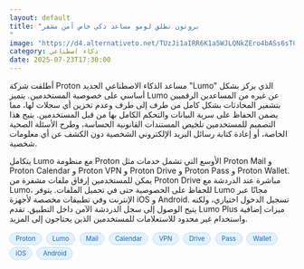 ```yaml
---
layout: default
title: "بروتون تطلق لومو مساعد ذكي خاص آمن مشفر
"
image: "https://d4.alternativeto.net/TUzJi1aIRR6K1a5WJLQNkZEro4bASs6sTCm5c7Aayus/rs:fill:1520:760:0/g:ce:0:0/YWJzOi8vZGlzdC9jb250ZW50LzE3NTMyODI4NzA5MzkucG5n.png"
category: ذكاء اصطناعي
date: 2025-07-23T17:30:00
---
```


أطلقت شركة Proton مساعد الذكاء الاصطناعي الجديد "Lumo" الذي يركز بشكل أساسي على خصوصية المستخدمين. يتميز Lumo عن غيره من المساعدين الرقميين بتشفير المحادثات بشكل كامل من طرف إلى طرف وعدم تخزين أي سجلات لها، مما يضمن الحفاظ على سرية البيانات والتحكم الكامل بها من قبل المستخدمين. يتيح هذا التصميم للمستخدمين تلخيص المستندات القانونية الحساسة، وطرح الأسئلة الصحية الخاصة، أو إعادة كتابة رسائل البريد الإلكتروني الشخصية دون الكشف عن أي معلومات شخصية.

يتكامل Lumo مع منظومة Proton الأوسع التي تشمل خدمات مثل Proton Mail و Proton Calendar و Proton VPN و Proton Drive و Proton Pass و Proton Wallet. يمكن للمستخدمين إرفاق ملفات مشفرة من Proton Drive مباشرة عند الدردشة مع Lumo، للحفاظ على الخصوصية حتى في تحميل الملفات. يتوفر Lumo مجانًا عبر الإنترنت وفي تطبيقات مخصصة لأجهزة iOS و Android. تسجيل الدخول اختياري، ولكنه يتيح الوصول إلى سجل الدردشة الآمن داخل التطبيق. تقدم Lumo Plus ميزات إضافية واستخدام غير محدود للاستعلامات للمستخدمين الذين يحتاجون إلى المزيد.

<div style="margin-top:2px; margin-bottom:2px;"><a href="https://bidjadraft.github.io/?query=Proton" style="background:#e3f2fd; color:#1565c0; font-size:80%; border-radius:12px; padding:3px 10px; margin:2px 4px 2px 0; display:inline-block; border:1px solid #bbdefb; text-decoration:none;">Proton</a> <a href="https://bidjadraft.github.io/?query=Lumo" style="background:#e3f2fd; color:#1565c0; font-size:80%; border-radius:12px; padding:3px 10px; margin:2px 4px 2px 0; display:inline-block; border:1px solid #bbdefb; text-decoration:none;">Lumo</a> <a href="https://bidjadraft.github.io/?query=Mail" style="background:#e3f2fd; color:#1565c0; font-size:80%; border-radius:12px; padding:3px 10px; margin:2px 4px 2px 0; display:inline-block; border:1px solid #bbdefb; text-decoration:none;">Mail</a> <a href="https://bidjadraft.github.io/?query=Calendar" style="background:#e3f2fd; color:#1565c0; font-size:80%; border-radius:12px; padding:3px 10px; margin:2px 4px 2px 0; display:inline-block; border:1px solid #bbdefb; text-decoration:none;">Calendar</a> <a href="https://bidjadraft.github.io/?query=VPN" style="background:#e3f2fd; color:#1565c0; font-size:80%; border-radius:12px; padding:3px 10px; margin:2px 4px 2px 0; display:inline-block; border:1px solid #bbdefb; text-decoration:none;">VPN</a> <a href="https://bidjadraft.github.io/?query=Drive" style="background:#e3f2fd; color:#1565c0; font-size:80%; border-radius:12px; padding:3px 10px; margin:2px 4px 2px 0; display:inline-block; border:1px solid #bbdefb; text-decoration:none;">Drive</a> <a href="https://bidjadraft.github.io/?query=Pass" style="background:#e3f2fd; color:#1565c0; font-size:80%; border-radius:12px; padding:3px 10px; margin:2px 4px 2px 0; display:inline-block; border:1px solid #bbdefb; text-decoration:none;">Pass</a> <a href="https://bidjadraft.github.io/?query=Wallet" style="background:#e3f2fd; color:#1565c0; font-size:80%; border-radius:12px; padding:3px 10px; margin:2px 4px 2px 0; display:inline-block; border:1px solid #bbdefb; text-decoration:none;">Wallet</a> <a href="https://bidjadraft.github.io/?query=iOS" style="background:#e3f2fd; color:#1565c0; font-size:80%; border-radius:12px; padding:3px 10px; margin:2px 4px 2px 0; display:inline-block; border:1px solid #bbdefb; text-decoration:none;">iOS</a> <a href="https://bidjadraft.github.io/?query=Android" style="background:#e3f2fd; color:#1565c0; font-size:80%; border-radius:12px; padding:3px 10px; margin:2px 4px 2px 0; display:inline-block; border:1px solid #bbdefb; text-decoration:none;">Android</a></div><br><br>
